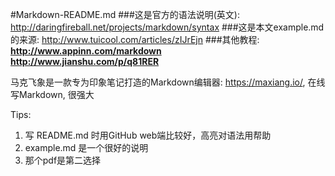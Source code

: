 #Markdown-README.md
###这是官方的语法说明(英文): http://daringfireball.net/projects/markdown/syntax
###这是本文example.md的来源: http://www.tuicool.com/articles/zIJrEjn
###其他教程: 
**http://www.appinn.com/markdown**  
**http://www.jianshu.com/p/q81RER**

马克飞象是一款专为印象笔记打造的Markdown编辑器: https://maxiang.io/, 在线写Markdown, 很强大

Tips:  

1. 写 README.md 时用GitHub web端比较好，高亮对语法用帮助
2. example.md 是一个很好的说明
3. 那个pdf是第二选择
